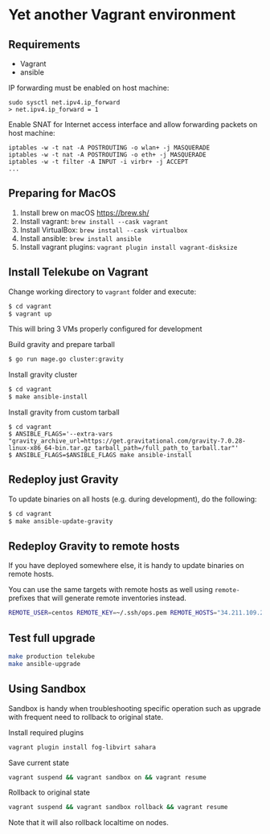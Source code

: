 # Yet another Vagrant environment

## Requirements

* Vagrant
* ansible

IP forwarding must be enabled on host machine:

```
sudo sysctl net.ipv4.ip_forward
> net.ipv4.ip_forward = 1
```

Enable SNAT for Internet access interface and allow forwarding packets on host machine:

```
iptables -w -t nat -A POSTROUTING -o wlan+ -j MASQUERADE
iptables -w -t nat -A POSTROUTING -o eth+ -j MASQUERADE
iptables -w -t filter -A INPUT -i virbr+ -j ACCEPT
...
```

## Preparing for MacOS

1. Install brew on macOS https://brew.sh/
1. Install vagrant: `brew install --cask vagrant`
1. Install VirtualBox: `brew install --cask virtualbox`
1. Install ansible: `brew install ansible`
1. Install vagrant plugins: `vagrant plugin install vagrant-disksize`

## Install Telekube on Vagrant

Change working directory to `vagrant` folder and execute:

```sh
$ cd vagrant
$ vagrant up
```

This will bring 3 VMs properly configured for development

Build gravity and prepare tarball
```sh
$ go run mage.go cluster:gravity
```

Install gravity cluster
```sh
$ cd vagrant
$ make ansible-install
```

Install gravity from custom tarball
```shell
$ cd vagrant
$ ANSIBLE_FLAGS='--extra-vars "gravity_archive_url=https://get.gravitational.com/gravity-7.0.28-linux-x86_64-bin.tar.gz tarball_path=/full_path_to_tarball.tar"'
$ ANSIBLE_FLAGS=$ANSIBLE_FLAGS make ansible-install
```

## Redeploy just Gravity

To update binaries on all hosts (e.g. during development), do the following:

```sh
$ cd vagrant
$ make ansible-update-gravity
```

## Redeploy Gravity to remote hosts

If you have deployed somewhere else, it is handy to update binaries on remote hosts.

You can use the same targets with remote hosts as well using `remote-` prefixes
that will generate remote inventories instead.

```sh
REMOTE_USER=centos REMOTE_KEY=~/.ssh/ops.pem REMOTE_HOSTS="34.211.109.240" make remote-update-gravity
```

## Test full upgrade

```sh
make production telekube
make ansible-upgrade
```

## Using Sandbox

Sandbox is handy when troubleshooting specific operation such as upgrade with frequent need to rollback to original state. 

Install required plugins

```sh
vagrant plugin install fog-libvirt sahara
```

Save current state

```sh
vagrant suspend && vagrant sandbox on && vagrant resume
```

Rollback to original state

```sh
vagrant suspend && vagrant sandbox rollback && vagrant resume
```

Note that it will also rollback localtime on nodes. 